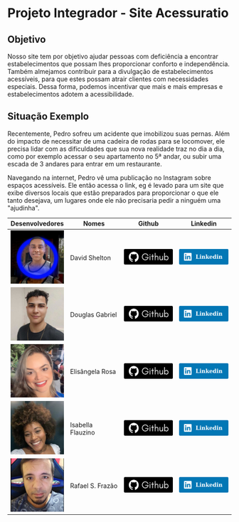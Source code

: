 <style>
    img.foto{
        width:120px;
        height: 120px
    }
    img.icone{
        width:114px;
        height: 35px
    }
</style>

# Projeto Integrador - Site Acessuratio

## Objetivo
Nosso site tem por objetivo ajudar pessoas com deficiência a encontrar estabelecimentos que possam lhes proporcionar conforto e independência. Também almejamos contribuir para a divulgação de estabelecimentos acessíveis, para que estes possam atrair clientes com necessidades especiais. Dessa forma, podemos incentivar que mais e mais empresas e estabelecimentos adotem a acessibilidade.

## Situação Exemplo
Recentemente, Pedro sofreu um acidente que imobilizou suas pernas. Além do impacto de necessitar de uma cadeira de rodas para se locomover, ele precisa lidar com as dificuldades que sua nova realidade traz no dia a dia, como por exemplo acessar o seu apartamento no 5ª andar, ou subir uma escada de 3 andares para entrar em um restaurante.

Navegando na internet, Pedro vê uma publicação no Instagram sobre espaços acessíveis. Ele então acessa o link, eg é levado para um site que exibe diversos locais que estão preparados para proporcionar o que ele tanto desejava, um lugares onde ele não precisaria pedir a ninguém uma "ajudinha".


|Desenvolvedores                               |Nomes            |Github                                                                                   | Linkedin                                                                                                                 | 
|:--------------------------------------------:|-----------------|:---------------------------------------------------------------------------------------:|:------------------------------------------------------------------------------------------------------------------------:|
|<img class="foto" src="arqs/foto_David.png">  |David Shelton    |<a href="https://github.com/DavidSheltonSF"><img class="icone" src="arqs/github.png"></a>|<a href="https://www.linkedin.com/in/davidsheltonsf/"><img class="icone" src="arqs/linkedin.png"></a>                     |
|<img class="foto" src="arqs/foto_Douglas.jpg">|Douglas Gabriel  |<a href="https://github.com/dg2003gh"><img class="icone" src="arqs/github.png"></a>      |<a href="https://www.linkedin.com/in/douglas-guimar%C3%A3es-691241263"><img class="icone" src="arqs/linkedin.png"></a>    |
|<img class="foto" src="arqs/foto_Elis.png">   |Elisângela Rosa  |<a href="https://github.com/ElisangelaRosa"><img class="icone" src="arqs/github.png"></a>|<a href="https://www.linkedin.com/in/elis%C3%A2ngela-maria-rosa-da-silva/"><img class="icone" src="arqs/linkedin.png"></a>|
|<img class="foto" src="arqs/foto_Isa.jpg">    |Isabella Flauzino|<a href="https://github.com/IsaFlauzin0"><img class="icone" src="arqs/github.png"></a>   |<a href="https://www.linkedin.com/in/isabellaflauzino/"><img class="icone" src="arqs/linkedin.png"></a>                   |
|<img class="foto" src="arqs/foto_Rafael.png"> |Rafael S. Frazão |<a href="https://github.com/rafaelsfrazao"><img class="icone" src="arqs/github.png"></a> |<a href="https://www.linkedin.com/in/rafael-fraz%C3%A3o-b8aa38197/"><img class="icone" src="arqs/linkedin.png"></a>       |
